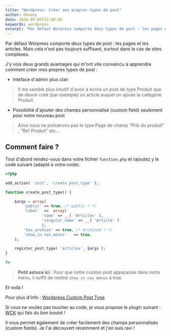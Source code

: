 ```yaml
---
title: "Wordpress: Créer ses propres types de post"
author: Gkueny
date: 2016-05-05T22:00:00
keywords: wordpress
excerpt: "Par défaut Worpress comporte deux types de post : les pages et les articles. Mais cela n'est pas toujours suffisant, surtout dans le cas de sites complexes."
---
```


Par défaut Worpress comporte deux types de post : les pages et les articles. Mais cela n'est pas toujours suffisant, surtout dans le cas de sites complexes.

J'y vois deux grands avantages qui m'ont vite convaincu à apprendre comment créer mes propres types de post :

- Inteface d'admin plus clair

> Il me semble plus intuitif d'avoir à écrire un post de type Produit que de devoir créé (par exemple) un article auquel on ajoute la catégorie Produit.

- Possibilité d'ajouter des champs personnalisé (custom field) seulement pour notre nouveau post

> Ainsi nous ne polluerons pas le type Page de champ "Prix du produit" , "Ref Produit" etc...

## Comment faire ?

Tout d'abord rendez-vous dans votre fichier `function.php` et rajoutez y le code suivant (adapté à votre code).

```php
<?php

add_action( 'init', 'create_post_type' );

function create_post_type() {

	$args = array(
      	'public' => true, /* public ? */
      	'label'  =>  array(
      			'name' => __( 'Articles' ),
      			'singular_name' => __( 'Article' )
      		    ),
        'has_archive' => true, /* Archived ? */
      	'show_in_nav_menus'   => true,
    );

	register_post_type( 'articles', $args );
}

?>
```

> **Petit astuce ici** : Pour que notre custom post apparaisse dans notre menu, il suffit de mettre `show_in_nav_menus` à true.

Et voilà !

Pour plus d'info : [Wordpress Custom Post Type](https://codex.wordpress.org/Post_Types)

Si vous ne voulez pas toucher au code, je vous propose le plugin suivant : [WCK](https://fr.wordpress.org/plugins/wck-custom-fields-and-custom-post-types-creator/) qui fais du bon boulot !

Il vous permet également de créer facilement des champs personnalisés (custom fields). Je l'ai découvert récemment et j'en suis ravi !
